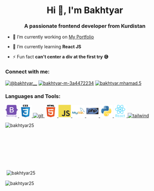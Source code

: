 <h1 align="center">Hi 👋, I'm Bakhtyar</h1>
<h3 align="center">A passionate frontend developer from Kurdistan</h3>


- 🔭 I’m currently working on [My Portfolio](https://baxtyar.netlify.app/)

- 🌱 I’m currently learning **React JS**

- ⚡ Fun fact **can't center a div at the first try 😅**

<h3 align="left">Connect with me:</h3>
<p align="left">
<a href="https://twitter.com/@bakhtyar__" target="blank"><img align="center" src="https://raw.githubusercontent.com/rahuldkjain/github-profile-readme-generator/master/src/images/icons/Social/twitter.svg" alt="@bakhtyar__" height="30" width="40" /></a>
<a href="https://linkedin.com/in/bakhtyar-m-3a4472234" target="blank"><img align="center" src="https://raw.githubusercontent.com/rahuldkjain/github-profile-readme-generator/master/src/images/icons/Social/linked-in-alt.svg" alt="bakhtyar-m-3a4472234" height="30" width="40" /></a>
<a href="https://fb.com/bakhtyar.mhamad.5" target="blank"><img align="center" src="https://raw.githubusercontent.com/rahuldkjain/github-profile-readme-generator/master/src/images/icons/Social/facebook.svg" alt="bakhtyar.mhamad.5" height="30" width="40" /></a>
</p>

<h3 align="left">Languages and Tools:</h3>
<p align="left"> <a href="https://getbootstrap.com" target="_blank" rel="noreferrer"> <img src="https://raw.githubusercontent.com/devicons/devicon/master/icons/bootstrap/bootstrap-plain-wordmark.svg" alt="bootstrap" width="40" height="40"/> </a> <a href="https://www.w3schools.com/css/" target="_blank" rel="noreferrer"> <img src="https://raw.githubusercontent.com/devicons/devicon/master/icons/css3/css3-original-wordmark.svg" alt="css3" width="40" height="40"/> </a> <a href="https://git-scm.com/" target="_blank" rel="noreferrer"> <img src="https://www.vectorlogo.zone/logos/git-scm/git-scm-icon.svg" alt="git" width="40" height="40"/> </a> <a href="https://www.w3.org/html/" target="_blank" rel="noreferrer"> <img src="https://raw.githubusercontent.com/devicons/devicon/master/icons/html5/html5-original-wordmark.svg" alt="html5" width="40" height="40"/> </a> <a href="https://developer.mozilla.org/en-US/docs/Web/JavaScript" target="_blank" rel="noreferrer"> <img src="https://raw.githubusercontent.com/devicons/devicon/master/icons/javascript/javascript-original.svg" alt="javascript" width="40" height="40"/> </a> <a href="https://www.mysql.com/" target="_blank" rel="noreferrer"> <img src="https://raw.githubusercontent.com/devicons/devicon/master/icons/mysql/mysql-original-wordmark.svg" alt="mysql" width="40" height="40"/> </a> <a href="https://www.php.net" target="_blank" rel="noreferrer"> <img src="https://raw.githubusercontent.com/devicons/devicon/master/icons/php/php-original.svg" alt="php" width="40" height="40"/> </a> <a href="https://www.python.org" target="_blank" rel="noreferrer"> <img src="https://raw.githubusercontent.com/devicons/devicon/master/icons/python/python-original.svg" alt="python" width="40" height="40"/> </a> <a href="https://reactjs.org/" target="_blank" rel="noreferrer"> <img src="https://raw.githubusercontent.com/devicons/devicon/master/icons/react/react-original-wordmark.svg" alt="react" width="40" height="40"/> </a>  </a> <a href="https://tailwindcss.com/" target="_blank" rel="noreferrer"> <img src="https://www.vectorlogo.zone/logos/tailwindcss/tailwindcss-icon.svg" alt="tailwind" width="40" height="40"/> </a> </p>

<p><img align="left" src="https://github-readme-stats.vercel.app/api/top-langs?username=bakhtyar25&show_icons=true&theme=radical&hide_border=true&locale=en&layout=compact" alt="bakhtyar25" /></p> 
<br/><br/><br/><br/><br/><br/><br/><br/>


<p>&nbsp;<img align="center" src="https://github-readme-stats.vercel.app/api?username=bakhtyar25&show_icons=true&theme=dark&title_color=cf0772&text_color=2fd0cd&hide_border=true&locale=en" alt="bakhtyar25" /></p>

<p><img align="center" src="https://github-readme-streak-stats.herokuapp.com/?user=bakhtyar25&theme=dark" alt="bakhtyar25" /></p>
